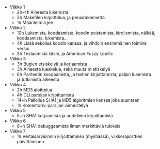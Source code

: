 * Viikko 1
  * 2h-4h Aiheesta lukemista
  * 3h Makefilen kirjoittelua, ja perusrakennetta
  * 1h Määritelmiä jne
* Viikko 2
  * 10h Lukemista, koodaamista, koodin poistamista, kiroilemista, nälkää, koodaamista, lukemista...
  * 4h Lisää sekoilua koodin kanssa, ja vihdoin ensimmäinen toimiva versio
  * 3h Testaamista käsin, ja American Fuzzy Lopilla
* Viikko 3
  * 3h Bugien etsiskelyä ja korjaamista
  * 3h Aiheesta lueskelua, sekä muuta mietiskelyä
  * 6h Pariteetin koodaamista, ja testien kirjoittamista, paljon lukemista ja tutkimista aiheesta
* Viikko 4
  * 2h MD5 aloittelua
  * 4h CLI parsijan kirjoittamista
  * 14+h Palloilua SHA1 ja MD5 algoritmien kanssa joka suuntaan
  * 1h Komentorivi parsijan viimeistelyä
* Viikko 5
  * 5+h SHA1 korjaamista ja uudelleen kirjoittamista
* Viikko 6
  * 8+h SHA1 debuggaamista ilman merkittäviä tuloksia
* Viikko 7
  * 1h Vertaisarvioinnin kirjoittaminen (myöhässä), viikkoraporttien päivittäminen
